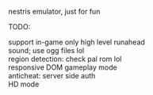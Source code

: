 nestris emulator, just for fun

TODO:

support in-game only high level runahead  
sound; use ogg files lol  
region detection: check pal rom lol  
responsive DOM gameplay mode  
anticheat: server side auth  
HD mode 
